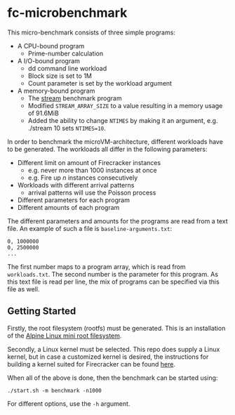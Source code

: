 # fc-microbenchmark

This micro-benchmark consists of three simple programs:
 * A CPU-bound program
    * Prime-number calculation
 * A I/O-bound program
    * dd command line workload
    * Block size is set to 1M
    * Count parameter is set by the workload argument
 * A memory-bound program
    * The [stream](https://www.cs.virginia.edu/stream/) benchmark program
    * Modified `STREAM_ARRAY_SIZE` to a value resulting in a memory usage of 91.6MiB
    * Added the ability to change `NTIMES` by making it an argument, e.g. ./stream 10 sets `NTIMES=10`.

In order to benchmark the microVM-architecture, different workloads have to be generated. The workloads all differ in the following parameters:
 * Different limit on amount of Firecracker instances
    * e.g. never more than 1000 instances at once
    * e.g. Fire up *n* instances consecutively 
 * Workloads with different arrival patterns
    * arrival patterns will use the Poisson process
 * Different parameters for each program
 * Different amounts of each program

The different parameters and amounts for the programs are read from a text file. An example of such a file is `baseline-arguments.txt`:

```
0, 1000000
0, 2500000
...
```

The first number maps to a program array, which is read from `workloads.txt`. The second number is the parameter for this program. As this text file is read per line, the mix of programs can be specified via this file as well.

## Getting Started

Firstly, the root filesystem (rootfs) must be generated. This is an installation of the [Alpine Linux mini root filesystem](https://alpinelinux.org/downloads/).

Secondly, a Linux kernel must be selected. This repo does supply a Linux kernel, but in case a customized kernel is desired, the instructions for building a kernel suited for Firecracker can be found [here](https://github.com/firecracker-microvm/firecracker/blob/master/docs/rootfs-and-kernel-setup.md).

When all of the above is done, then the benchmark can be started using:

```shell
./start.sh -m benchmark -n1000
```

For different options, use the `-h` argument.